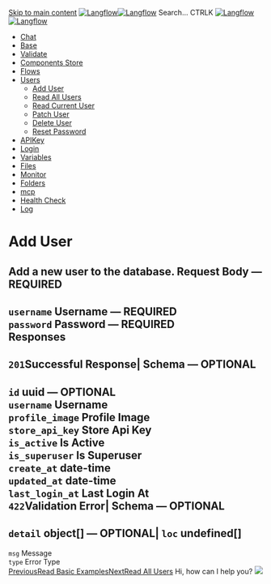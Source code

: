 [Skip to main content](https://docs.langflow.org/api/<#__docusaurus_skipToContent_fallback>)
[![Langflow](https://docs.langflow.org/img/langflow-logo-black.svg)![Langflow](https://docs.langflow.org/img/langflow-logo-white.svg)](https://docs.langflow.org/api/</>)
[](https://docs.langflow.org/api/<https:/github.com/langflow-ai/langflow>)[](https://docs.langflow.org/api/<https:/twitter.com/langflow_ai>)[](https://docs.langflow.org/api/<https:/discord.gg/EqksyE2EX9>)
Search...
CTRLK
[![Langflow](https://docs.langflow.org/img/langflow-logo-black.svg)![Langflow](https://docs.langflow.org/img/langflow-logo-white.svg)](https://docs.langflow.org/api/</>)
  * [Chat](https://docs.langflow.org/api/</api/retrieve-vertices-order>)
  * [Base](https://docs.langflow.org/api/</api/get-all>)
  * [Validate](https://docs.langflow.org/api/</api/post-validate-code>)
  * [Components Store](https://docs.langflow.org/api/</api/check-if-store-is-enabled>)
  * [Flows](https://docs.langflow.org/api/</api/create-flow>)
  * [Users](https://docs.langflow.org/api/</api/add-user>)
    * [Add User](https://docs.langflow.org/api/</api/add-user>)
    * [Read All Users](https://docs.langflow.org/api/</api/read-all-users>)
    * [Read Current User](https://docs.langflow.org/api/</api/read-current-user>)
    * [Patch User](https://docs.langflow.org/api/</api/patch-user>)
    * [Delete User](https://docs.langflow.org/api/</api/delete-user>)
    * [Reset Password](https://docs.langflow.org/api/</api/reset-password>)
  * [APIKey](https://docs.langflow.org/api/</api/get-api-keys-route>)
  * [Login](https://docs.langflow.org/api/</api/login-to-get-access-token>)
  * [Variables](https://docs.langflow.org/api/</api/read-variables>)
  * [Files](https://docs.langflow.org/api/</api/upload-file-1>)
  * [Monitor](https://docs.langflow.org/api/</api/get-vertex-builds>)
  * [Folders](https://docs.langflow.org/api/</api/read-folders>)
  * [mcp](https://docs.langflow.org/api/</api/handle-sse>)
  * [Health Check](https://docs.langflow.org/api/</api/health>)
  * [Log](https://docs.langflow.org/api/</api/stream-logs>)


# Add User
Add a new user to the database.
Request Body  — **REQUIRED**  
---  
`username` Username — **REQUIRED**  
`password` Password — **REQUIRED**  
Responses  
---  
`201`Successful Response| Schema  — **OPTIONAL**  
---  
`id` uuid — **OPTIONAL**  
`username` Username  
`profile_image` Profile Image  
`store_api_key` Store Api Key  
`is_active` Is Active  
`is_superuser` Is Superuser  
`create_at` date-time  
`updated_at` date-time  
`last_login_at` Last Login At  
`422`Validation Error| Schema  — **OPTIONAL**  
---  
`detail` object[] — **OPTIONAL**| `loc` undefined[]  
---  
`msg` Message  
`type` Error Type  
[PreviousRead Basic Examples](https://docs.langflow.org/api/</api/read-basic-examples>)[NextRead All Users](https://docs.langflow.org/api/</api/read-all-users>)
Hi, how can I help you?
![](https://docs.langflow.org/img/langflow-icon-black-transparent.svg)
